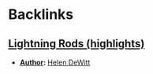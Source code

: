 
# Backlinks
## [Lightning Rods (highlights)](<Lightning Rods (highlights).md>)
- **[Author](<Author.md>):** [Helen DeWitt](<Helen DeWitt.md>)

